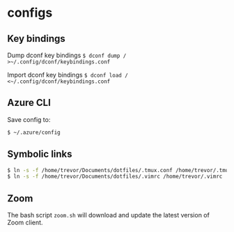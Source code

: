# configs

## Key bindings
Dump dconf key bindings
`$ dconf dump / >~/.config/dconf/keybindings.conf`

Import dconf key bindings
`$ dconf load / <~/.config/dconf/keybindings.conf`

## Azure CLI
Save config to:
```bash
$ ~/.azure/config
```

## Symbolic links
```bash
$ ln -s -f /home/trevor/Documents/dotfiles/.tmux.conf /home/trevor/.tmux.conf
$ ln -s -f /home/trevor/Documents/dotfiles/.vimrc /home/trevor/.vimrc 
```

## Zoom
The bash script `zoom.sh` will download and update the latest version of Zoom client.
